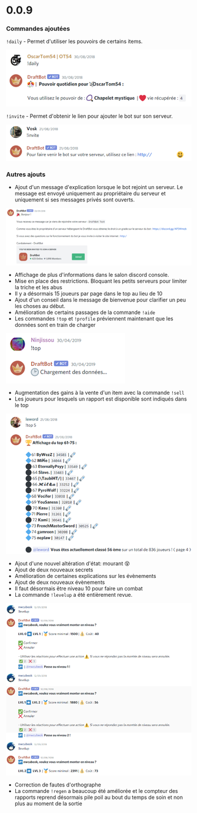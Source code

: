 # 0.0.9

### Commandes ajoutées

`!daily` - Permet d'utiliser les pouvoirs de certains items.

![spoiler : il est quand même mort deux semaines plus tard](<../.gitbook/assets/image (48).png>)

`!invite` - Permet d'obtenir le lien pour ajouter le bot sur son serveur.

![Le lien a changé depuis, maintenant c'est https://discord.gg/acGNvzEY92 ](<../.gitbook/assets/image (49).png>)

### Autres ajouts

* Ajout d'un message d'explication lorsque le bot rejoint un serveur. Le message est envoyé uniquement au propriétaire du serveur et uniquement si ses messages privés sont ouverts.

![Pour info le message est signé DraftBot mais c'est moi qui ai écrit le message en vrai](<../.gitbook/assets/image (51).png>)

* Affichage de plus d'informations dans le salon discord console.
* Mise en place des restrictions. Bloquant les petits serveurs pour limiter la triche et les abus
* Il y a désormais 15 joueurs par page dans le top au lieu de 10
* Ajout d'un conseil dans le message de bienvenue pour clarifier un peu les choses au début.
* Amélioration de certains passages de la commande `!aide`
* Les commandes `!top` et `!profile` préviennent maintenant que les données sont en train de charger

![C'était tellement mal codé derrière j'ai honte.](<../.gitbook/assets/image (52).png>)

* Augmentation des gains à la vente d'un item avec la commande `!sell`
* Les joueurs pour lesquels un rapport est disponible sont indiqués dans le top 

![Comme on peut le voir, tout le monde était AFK](<../.gitbook/assets/image (53).png>)

* Ajout d'une nouvel altération d'état: mourant :dizzy_face: 
* Ajout de deux nouveaux secrets
* Amélioration de certaines explications sur les évènements
* Ajout de deux nouveaux évènements
* Il faut désormais être niveau 10 pour faire un combat
* La commande `!levelup` a été entièrement revue.

![Voilà ce que ça fait quand les prix sont divisés par 10](<../.gitbook/assets/image (54).png>)

* Correction de fautes d'orthographe
* La commande `!regen` a beaucoup été améliorée et le compteur des rapports reprend désormais pile poil au bout du temps de soin et non plus au moment de la sortie

